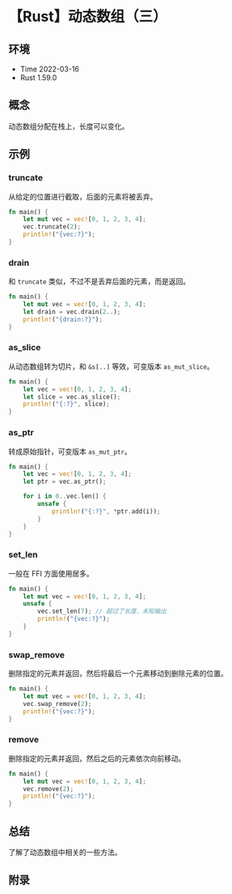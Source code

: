 # 【Rust】动态数组（三）

## 环境

- Time 2022-03-16
- Rust 1.59.0

## 概念

动态数组分配在栈上，长度可以变化。

## 示例

### truncate

从给定的位置进行截取，后面的元素将被丢弃。

```rust
fn main() {
    let mut vec = vec![0, 1, 2, 3, 4];
    vec.truncate(2);
    println!("{vec:?}");
}
```

### drain

和 `truncate` 类似，不过不是丢弃后面的元素，而是返回。

```rust
fn main() {
    let mut vec = vec![0, 1, 2, 3, 4];
    let drain = vec.drain(2..);
    println!("{drain:?}");
}
```

### as_slice

从动态数组转为切片，和 `&s[..]` 等效，可变版本 `as_mut_slice`。

```rust
fn main() {
    let vec = vec![0, 1, 2, 3, 4];
    let slice = vec.as_slice();
    println!("{:?}", slice);
}
```

### as_ptr

转成原始指针，可变版本 `as_mut_ptr`。

```rust
fn main() {
    let vec = vec![0, 1, 2, 3, 4];
    let ptr = vec.as_ptr();

    for i in 0..vec.len() {
        unsafe {
            println!("{:?}", *ptr.add(i));
        }
    }
}
```

### set_len

一般在 FFI 方面使用居多。

```rust
fn main() {
    let mut vec = vec![0, 1, 2, 3, 4];
    unsafe {
        vec.set_len(7); // 超过了长度，未知输出
        println!("{vec:?}");
    }
}
```

### swap_remove

删除指定的元素并返回，然后将最后一个元素移动到删除元素的位置。

```rust
fn main() {
    let mut vec = vec![0, 1, 2, 3, 4];
    vec.swap_remove(2);
    println!("{vec:?}");
}
```

### remove

删除指定的元素并返回，然后之后的元素依次向前移动。

```rust
fn main() {
    let mut vec = vec![0, 1, 2, 3, 4];
    vec.remove(2);
    println!("{vec:?}");
}
```

## 总结

了解了动态数组中相关的一些方法。

## 附录
